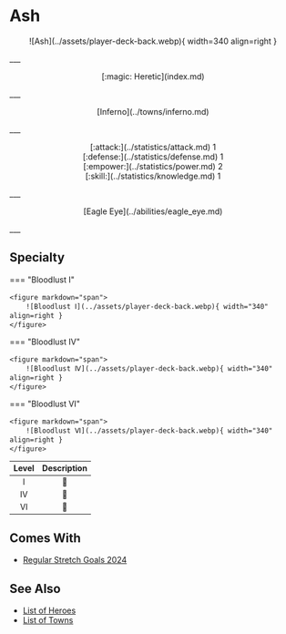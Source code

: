 # Ash

<p style="text-align: center;" markdown>![Ash](../assets/player-deck-back.webp){ width=340 align=right }</p>
___
<p style="text-align: center;" markdown>[:magic: Heretic](index.md)</p>
___
<p style="text-align: center;" markdown>[Inferno](../towns/inferno.md)</p>
___

<p style="text-align: center;" markdown>[:attack:](../statistics/attack.md)&nbsp;1</br>[:defense:](../statistics/defense.md)&nbsp;1</br>[:empower:](../statistics/power.md)&nbsp;2</br>[:skill:](../statistics/knowledge.md)&nbsp;1</p>
___
<p style="text-align: center;" markdown>[Eagle Eye](../abilities/eagle_eye.md)</p>
___

## Specialty

=== "Bloodlust Ⅰ"

    <figure markdown="span">
        ![Bloodlust Ⅰ](../assets/player-deck-back.webp){ width="340" align=right }
    </figure>

=== "Bloodlust Ⅳ"

    <figure markdown="span">
        ![Bloodlust Ⅳ](../assets/player-deck-back.webp){ width="340" align=right }
    </figure>

=== "Bloodlust Ⅵ"

    <figure markdown="span">
        ![Bloodlust Ⅵ](../assets/player-deck-back.webp){ width="340" align=right }
    </figure>


| Level | Description |
| :---: | :---: |
| Ⅰ | 🚧 |
| Ⅳ | 🚧 |
| Ⅵ | 🚧 |


## Comes With

- [Regular Stretch Goals 2024](../content/regular_stretch_goals.md)


## See Also

- [List of Heroes](index.md)
- [List of Towns](../towns/index.md)

